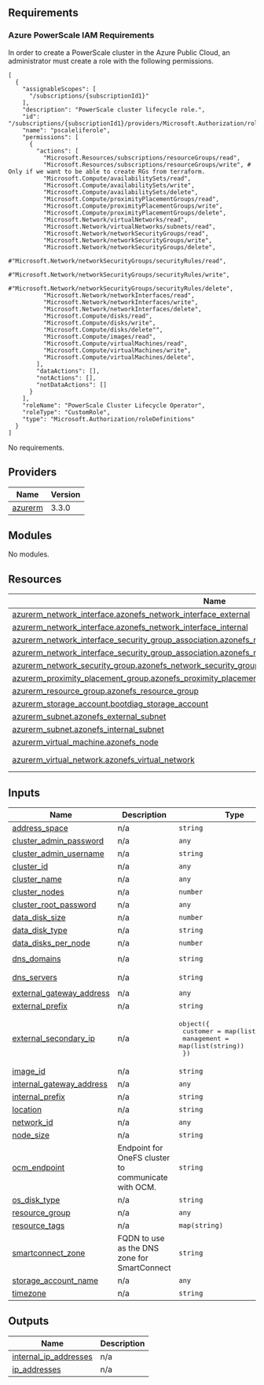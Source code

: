 <!--

        Copyright (c) 2024 Dell Inc. or its subsidiaries. All rights reserved.

-->

## Requirements

### Azure PowerScale IAM Requirements

In order to create a PowerScale cluster in the Azure Public Cloud, an administrator must create a role with the following permissions.

```
[
  {
    "assignableScopes": [
      "/subscriptions/{subscriptionId1}"
    ],
    "description": "PowerScale cluster lifecycle role.",
    "id": "/subscriptions/{subscriptionId1}/providers/Microsoft.Authorization/roleDefinitions/pscaleliferole",
    "name": "pscaleliferole",
    "permissions": [
      {
        "actions": [
          "Microsoft.Resources/subscriptions/resourceGroups/read",
          "Microsoft.Resources/subscriptions/resourceGroups/write", # Only if we want to be able to create RGs from terraform.
          "Microsoft.Compute/availabilitySets/read",
          "Microsoft.Compute/availabilitySets/write",
          "Microsoft.Compute/availabilitySets/delete",
          "Microsoft.Compute/proximityPlacementGroups/read",
          "Microsoft.Compute/proximityPlacementGroups/write",
          "Microsoft.Compute/proximityPlacementGroups/delete",
          "Microsoft.Network/virtualNetworks/read",
          "Microsoft.Network/virtualNetworks/subnets/read",
          "Microsoft.Network/networkSecurityGroups/read",
          "Microsoft.Network/networkSecurityGroups/write",
          "Microsoft.Network/networkSecurityGroups/delete",
          #"Microsoft.Network/networkSecurityGroups/securityRules/read",
          #"Microsoft.Network/networkSecurityGroups/securityRules/write",
          #"Microsoft.Network/networkSecurityGroups/securityRules/delete",
          "Microsoft.Network/networkInterfaces/read",
          "Microsoft.Network/networkInterfaces/write",
          "Microsoft.Network/networkInterfaces/delete",
          "Microsoft.Compute/disks/read",
          "Microsoft.Compute/disks/write",
          "Microsoft.Compute/disks/delete"",
          "Microsoft.Compute/images/read",
          "Microsoft.Compute/virtualMachines/read",
          "Microsoft.Compute/virtualMachines/write",
          "Microsoft.Compute/virtualMachines/delete",
        ],
        "dataActions": [],
        "notActions": [],
        "notDataActions": []
      }
    ],
    "roleName": "PowerScale Cluster Lifecycle Operator",
    "roleType": "CustomRole",
    "type": "Microsoft.Authorization/roleDefinitions"
  }
]
```

No requirements.

## Providers

| Name | Version |
|------|---------|
| <a name="provider_azurerm"></a> [azurerm](#provider\_azurerm) | 3.3.0 |

## Modules

No modules.

## Resources

| Name | Type |
|------|------|
| [azurerm_network_interface.azonefs_network_interface_external](https://registry.terraform.io/providers/hashicorp/azurerm/latest/docs/resources/network_interface) | resource |
| [azurerm_network_interface.azonefs_network_interface_internal](https://registry.terraform.io/providers/hashicorp/azurerm/latest/docs/resources/network_interface) | resource |
| [azurerm_network_interface_security_group_association.azonefs_network_interface_external_nsg_association](https://registry.terraform.io/providers/hashicorp/azurerm/latest/docs/resources/network_interface_security_group_association) | resource |
| [azurerm_network_interface_security_group_association.azonefs_network_interface_internal_nsg_association](https://registry.terraform.io/providers/hashicorp/azurerm/latest/docs/resources/network_interface_security_group_association) | resource |
| [azurerm_network_security_group.azonefs_network_security_group](https://registry.terraform.io/providers/hashicorp/azurerm/latest/docs/resources/network_security_group) | resource |
| [azurerm_proximity_placement_group.azonefs_proximity_placement_group](https://registry.terraform.io/providers/hashicorp/azurerm/latest/docs/resources/proximity_placement_group) | resource |
| [azurerm_resource_group.azonefs_resource_group](https://registry.terraform.io/providers/hashicorp/azurerm/latest/docs/resources/resource_group) | resource |
| [azurerm_storage_account.bootdiag_storage_account](https://registry.terraform.io/providers/hashicorp/azurerm/latest/docs/resources/storage_account) | resource |
| [azurerm_subnet.azonefs_external_subnet](https://registry.terraform.io/providers/hashicorp/azurerm/latest/docs/resources/subnet) | resource |
| [azurerm_subnet.azonefs_internal_subnet](https://registry.terraform.io/providers/hashicorp/azurerm/latest/docs/resources/subnet) | resource |
| [azurerm_virtual_machine.azonefs_node](https://registry.terraform.io/providers/hashicorp/azurerm/latest/docs/resources/virtual_machine) | resource |
| [azurerm_virtual_network.azonefs_virtual_network](https://registry.terraform.io/providers/hashicorp/azurerm/latest/docs/data-sources/virtual_network) | data source |

## Inputs

| Name | Description | Type | Default | Required |
|------|-------------|------|---------|:--------:|
| <a name="input_address_space"></a> [address\_space](#input\_address\_space) | n/a | `string` | `"10.20.0.0/16"` | no |
| <a name="input_cluster_admin_password"></a> [cluster\_admin\_password](#input\_cluster\_admin\_password) | n/a | `any` | n/a | yes |
| <a name="input_cluster_admin_username"></a> [cluster\_admin\_username](#input\_cluster\_admin\_username) | n/a | `string` | `"azonefs"` | no |
| <a name="input_cluster_id"></a> [cluster\_id](#input\_cluster\_id) | n/a | `any` | `null` | no |
| <a name="input_cluster_name"></a> [cluster\_name](#input\_cluster\_name) | n/a | `any` | n/a | yes |
| <a name="input_cluster_nodes"></a> [cluster\_nodes](#input\_cluster\_nodes) | n/a | `number` | `3` | no |
| <a name="input_cluster_root_password"></a> [cluster\_root\_password](#input\_cluster\_root\_password) | n/a | `any` | n/a | yes |
| <a name="input_data_disk_size"></a> [data\_disk\_size](#input\_data\_disk\_size) | n/a | `number` | `12` | no |
| <a name="input_data_disk_type"></a> [data\_disk\_type](#input\_data\_disk\_type) | n/a | `string` | `"StandardSSD_LRS"` | no |
| <a name="input_data_disks_per_node"></a> [data\_disks\_per\_node](#input\_data\_disks\_per\_node) | n/a | `number` | `3` | no |
| <a name="input_dns_domains"></a> [dns\_domains](#input\_dns\_domains) | n/a | `string` | `"c.daring-sunset-250103.internal"` | no |
| <a name="input_dns_servers"></a> [dns\_servers](#input\_dns\_servers) | n/a | `string` | `"[ \"168.63.129.16\", \"169.254.169.254\"]"` | no |
| <a name="input_external_gateway_address"></a> [external\_gateway\_address](#input\_external\_gateway\_address) | n/a | `any` | `null` | no |
| <a name="input_external_prefix"></a> [external\_prefix](#input\_external\_prefix) | n/a | `string` | `"10.20.2.0/24"` | no |
| <a name="input_external_secondary_ip"></a> [external\_secondary\_ip](#input\_external\_secondary\_ip) | n/a | <pre>object({<br>    customer   = map(list(string))<br>    management = map(list(string))<br>  })</pre> | <pre>{<br>  "customer": {},<br>  "management": {}<br>}</pre> | no |
| <a name="input_image_id"></a> [image\_id](#input\_image\_id) | n/a | `string` | `""` | no |
| <a name="input_internal_gateway_address"></a> [internal\_gateway\_address](#input\_internal\_gateway\_address) | n/a | `any` | `null` | no |
| <a name="input_internal_prefix"></a> [internal\_prefix](#input\_internal\_prefix) | n/a | `string` | `"10.20.1.0/24"` | no |
| <a name="input_location"></a> [location](#input\_location) | n/a | `string` | `"centralus"` | no |
| <a name="input_network_id"></a> [network\_id](#input\_network\_id) | n/a | `any` | n/a | yes |
| <a name="input_node_size"></a> [node\_size](#input\_node\_size) | n/a | `string` | `"Standard_D32s_v4"` | no |
| <a name="input_ocm_endpoint"></a> [ocm\_endpoint](#input\_ocm\_endpoint) | Endpoint for OneFS cluster to communicate with OCM. | `string` | `""` | no |
| <a name="input_os_disk_type"></a> [os\_disk\_type](#input\_os\_disk\_type) | n/a | `string` | `"Standard_LRS"` | no |
| <a name="input_resource_group"></a> [resource\_group](#input\_resource\_group) | n/a | `any` | `null` | no |
| <a name="input_resource_tags"></a> [resource\_tags](#input\_resource\_tags) | n/a | `map(string)` | `{}` | no |
| <a name="input_smartconnect_zone"></a> [smartconnect\_zone](#input\_smartconnect\_zone) | FQDN to use as the DNS zone for SmartConnect | `string` | `""` | no |
| <a name="input_storage_account_name"></a> [storage\_account\_name](#input\_storage\_account\_name) | n/a | `any` | `null` | no |
| <a name="input_timezone"></a> [timezone](#input\_timezone) | n/a | `string` | `"Greenwich Mean Time"` | no |

## Outputs

| Name | Description |
|------|-------------|
| <a name="output_internal_ip_addresses"></a> [internal\_ip\_addresses](#output\_internal\_ip\_addresses) | n/a |
| <a name="output_ip_addresses"></a> [ip\_addresses](#output\_ip\_addresses) | n/a |
